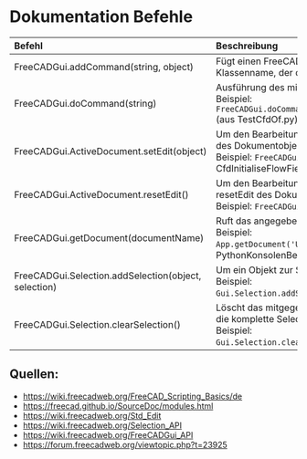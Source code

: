 # Dokumentation Befehle 
| Befehl                                               | Beschreibung                                                                                                                                                                                                                              |
|:-----------------------------------------------------|:------------------------------------------------------------------------------------------------------------------------------------------------------------------------------------------------------------------------------------------|
| FreeCADGui.addCommand(string, object)                | Fügt einen FreeCAD-Befehl hinzu. String ist der Name des Befehls und Objekt ist ein Klassenname, der den Befehl definiert                                                                                                                 |
| FreeCADGui.doCommand(string)                         | Ausführung des mitgegeben Strings in der FreeCAD Console. </br> Beispiel: </br> `FreeCADGui.doCommand("FreeCAD.getDocument('"+self.__class__.__doc_name+"').recompute()")` (aus TestCfdOf.py)                                             |
| FreeCADGui.ActiveDocument.setEdit(object)            | Um den Bearbeitungsmodus eines Objekts zu aktivieren, verwenden Sie die setEdit-Methode des Dokumentobjekts. <br/>Beispiel: `FreeCADGui.ActiveDocument.setEdit(FreeCAD.ActiveDocument.ActiveObject.Name)` (aus CfdInitialiseFlowField.py) |
| FreeCADGui.ActiveDocument.resetEdit()                | Um den Bearbeitungsmodus eines Objekts zu deaktivieren, verwenden Sie die Methode resetEdit des Dokumentobjekts. <br/>Beispiel: `FreeCADGui.ActiveDocument.resetEdit()`  (aus _TaskPanelCfdMesh.py)                                       |
| FreeCADGui.getDocument(documentName)                 | Ruft das angegeben Dokument auf. Rückgabewert ist hier das Dokument.  </br> Beispiel: </br> `App.getDocument('Unnamed').getObject('CfdAnalysis').ViewObject.doubleClicked()` (aus PythonKonsolenBeispielFall.txt)                         |
| FreeCADGui.Selection.addSelection(object, selection) | Um ein Objekt zur Selektion hinzuzufügen. </br> Beispiel: </br> `Gui.Selection.addSelection('Unnamed','CfdAnalysis')` (aus PythonKonsolenBeispielFall.txt)                                                                                |
| FreeCADGui.Selection.clearSelection()                | Löscht das mitgegebene Dokument aus der Selection. Wenn kein Dokument übergeben, wird die komplette Selection geleert </br> Beispiel: </br> `Gui.Selection.clearSelection()` (aus PythonKonsolenBeispielFall.txt)                         |

## Quellen:
- https://wiki.freecadweb.org/FreeCAD_Scripting_Basics/de
- https://freecad.github.io/SourceDoc/modules.html
- https://wiki.freecadweb.org/Std_Edit 
- https://wiki.freecadweb.org/Selection_API
- https://wiki.freecadweb.org/FreeCADGui_API
- https://forum.freecadweb.org/viewtopic.php?t=23925